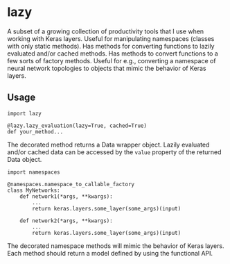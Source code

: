 # lazy
A subset of a growing collection of productivity tools that I use when working with Keras layers. Useful for manipulating namespaces (classes with only static methods). Has methods for converting functions to lazily evaluated and/or cached methods. Has methods to convert functions to a few sorts of factory methods. Useful for e.g., converting a namespace of neural network topologies to objects that mimic the behavior of Keras layers.

## Usage
```
import lazy

@lazy.lazy_evaluation(lazy=True, cached=True)
def your_method...
```
The decorated method returns a Data wrapper object. Lazily evaluated and/or cached data can be accessed by the `value` property of the returned Data object.

```
import namespaces

@namespaces.namespace_to_callable_factory
class MyNetworks:
    def network1(*args, **kwargs):
        ...
        return keras.layers.some_layer(some_args)(input)
    
    def network2(*args, **kwargs):
        ...
        return keras.layers.some_layer(some_args)(input)
```

The decorated namespace methods will mimic the behavior of Keras layers. Each method should return a model defined by using the functional API.
